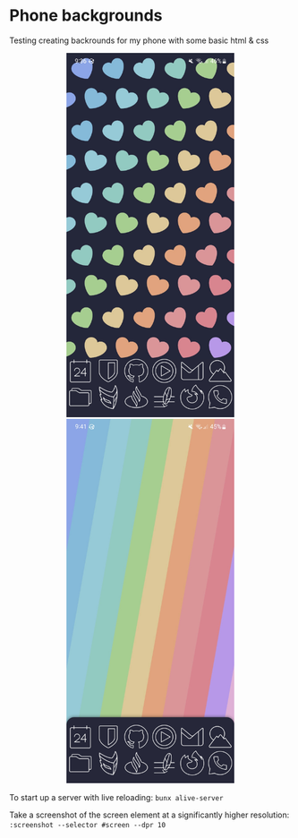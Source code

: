 # Phone backgrounds

Testing creating backrounds for my phone with some basic html & css

<center>
<img src="./imgs/ctp-hearts-1.jpg" width="300px">
<img src="./imgs/ctp-rainbow-1.jpg" width="300px">
</center>

To start up a server with live reloading: `bunx alive-server`

Take a screenshot of the screen element at a significantly higher resolution: `:screenshot --selector #screen --dpr 10`
